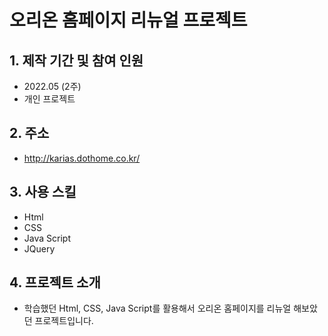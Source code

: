# 오리온 홈페이지 리뉴얼 프로젝트
## 1. 제작 기간 및 참여 인원
* 2022.05 (2주)
* 개인 프로젝트

## 2. 주소
* http://karias.dothome.co.kr/

## 3. 사용 스킬
* Html
* CSS
* Java Script
* JQuery

## 4. 프로젝트 소개
* 학습했던 Html, CSS, Java Script를 활용해서 오리온 홈페이지를 리뉴얼 해보았던 프로젝트입니다.
